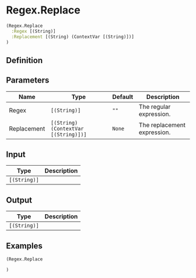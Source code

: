 # Regex.Replace

```clojure
(Regex.Replace
  :Regex [(String)]
  :Replacement [(String) (ContextVar [(String)])]
)
```

## Definition


## Parameters
| Name | Type | Default | Description |
|------|------|---------|-------------|
| Regex | `[(String)]` | `""` | The regular expression. |
| Replacement | `[(String) (ContextVar [(String)])]` | `None` | The replacement expression. |


## Input
| Type | Description |
|------|-------------|
| `[(String)]` |  |


## Output
| Type | Description |
|------|-------------|
| `[(String)]` |  |


## Examples

```clojure
(Regex.Replace

)
```
